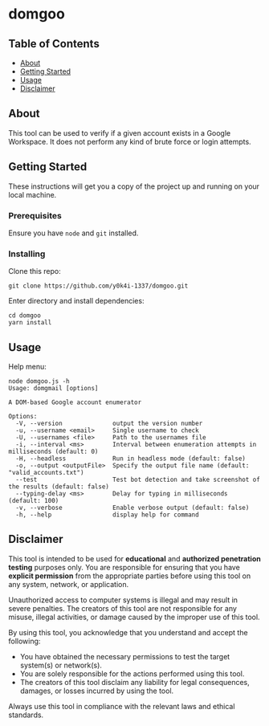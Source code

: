 # domgoo

## Table of Contents

- [About](#about)
- [Getting Started](#getting_started)
- [Usage](#usage)
- [Disclaimer](#disclaimer)

## About <a name = "about"></a>

This tool can be used to verify if a given account exists in a Google
Workspace. It does not perform any kind of brute force or login attempts.

## Getting Started <a name = "getting_started"></a>

These instructions will get you a copy of the project up and running on your local machine.

### Prerequisites

Ensure you have `node` and `git` installed.

### Installing

Clone this repo:

```
git clone https://github.com/y0k4i-1337/domgoo.git
```

Enter directory and install dependencies:

```
cd domgoo
yarn install
```

## Usage <a name = "usage"></a>

Help menu:

```
node domgoo.js -h
Usage: domgmail [options]

A DOM-based Google account enumerator

Options:
  -V, --version              output the version number
  -u, --username <email>     Single username to check
  -U, --usernames <file>     Path to the usernames file
  -i, --interval <ms>        Interval between enumeration attempts in milliseconds (default: 0)
  -H, --headless             Run in headless mode (default: false)
  -o, --output <outputFile>  Specify the output file name (default: "valid_accounts.txt")
  --test                     Test bot detection and take screenshot of the results (default: false)
  --typing-delay <ms>        Delay for typing in milliseconds (default: 100)
  -v, --verbose              Enable verbose output (default: false)
  -h, --help                 display help for command
```

## Disclaimer <a name = "disclaimer">

This tool is intended to be used for **educational** and **authorized penetration testing** purposes only. You are responsible for ensuring that you have **explicit permission** from the appropriate parties before using this tool on any system, network, or application.

Unauthorized access to computer systems is illegal and may result in severe penalties. The creators of this tool are not responsible for any misuse, illegal activities, or damage caused by the improper use of this tool.

By using this tool, you acknowledge that you understand and accept the following:

- You have obtained the necessary permissions to test the target system(s) or network(s).
- You are solely responsible for the actions performed using this tool.
- The creators of this tool disclaim any liability for legal consequences, damages, or losses incurred by using the tool.

Always use this tool in compliance with the relevant laws and ethical standards.
